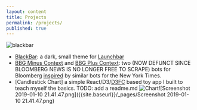 ```yaml
---
layout: content
title: Projects
permalink: /projects/
published: true
---
```


![blackbar](https://camo.githubusercontent.com/0ceb1262bc44d2e880a1d2958f8a7b4cd5a9b9a8/68747470733a2f2f7075752e73682f723067586b2f313130656562663731322e706e67)
- [BlackBar](https://github.com/surajsharma/BLACKBAR): a dark, small theme for [Launchbar](https://www.obdev.at/products/launchbar/index.html)
- [BBG Minus Context](https://twitter.com/BBGMinusContext) and [BBG Plus Context](https://twitter.com/BBGPlusContext): two (NOW DEFUNCT SINCE BLOOMBERG NEWS IS NO LONGER FREE TO SCRAPE) bots for Bloomberg [inspired](https://surajsharma.github.io/2018/03/Bots) by similar bots for the New York Times.
- [Candlestick Chart] a simple React/D3/[D3FC](https://d3fc.io/) based toy app I built to teach myself the basics. TODO: add a readme.md
![Chart]({{site.baseurl}}/_pages/Screenshot%202019-01-10%2021.41.47.png)![Screenshot 2019-01-10 21.41.47.png]({{site.baseurl}}/_pages/Screenshot 2019-01-10 21.41.47.png)
